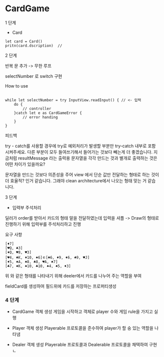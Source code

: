 # CardGame

1 단계

- Card 

```
let card = Card()       
pritn(card.dscription)  //  
```

2 단계

반복 문  추가 -> 무한 루프

selectNumber 로 switch 구현

How to use

```

while let selectNumber = try InputView.readInput() { // <- 입력
    do {
        // controller
    }catch let e as CardGameError {
        // error handing
    }
}

```

피드백 

try - catch를 사용할 경우에 try로 예외처리가 발생할 부분만 try-catch 내부로 포함시켜주세요. 다른 부분이 모두 들여쓰기해서 들어가는 것보다 빼는게 더 좋겠습니다.
지금처럼 resultMessage 라는 출력용 문자열을 각각 만드는 것과 별개로 출력하는 것은 어떤 차이가 있을까요?

문자열을 만드는 것보다 의존성을 주어 view 에서 단순 값만 전달하는 형태로 하는 것이 더 효율적? 인거 같습니다. 그래야 clean architecture에서 나오는 형태 맞는 거 같습니다.


3 단계 

- 입력부 주석처리

딜러가 order를 받아서 카드의 형태 말을 전달하였는데 입력을 셔플 -> Draw의 형태로 진행하기 위해 입력부를 주석처리하고 진행

요구 사항 

```
[♦️7]
[♥️Q, ♣️3]
[♦️Q, ♥️8, ♥️3]
[♥️4, ♣️K, ♦️10, ♠️6]ㅌ[♣️6, ♦️9, ♦️6, ♣️9, ♥️J]
[♦️5, ♠️A, ♠️8, ♣️8, ♥️A, ♠️7]
[♣️7, ♠️K, ♠️10, ♣️10, ♠️4, ♠️5, ♦️3]
```

위 와 같은 형태를 나타내기 위해 deeler에서 카드를 나누어 주는 역할을 부여

fieldCard를 생성하여 필드위에 카드를 저장하는 프로퍼티생성 
 

### 4 단계
- CardGame 객체 생성
    게임을 시작하고 객체로 player 수와 게임 rule을 가지고 실행

- Player 객체 생성
    Playerable 프로토콜을 준수하여 player가 할 숭 있는 역할을 나타냄

- Dealer 객체 생성
    Playerable 프로토콜과 Dealerable 프로토콜을 채택하여 구현ㄴ
    

